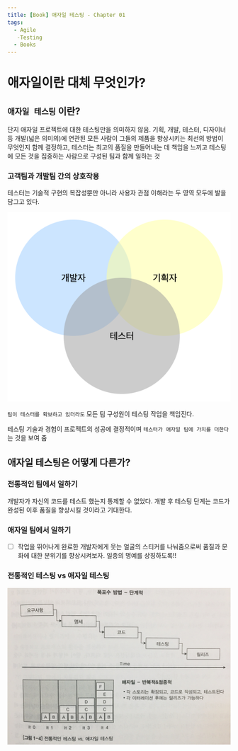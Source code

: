 ```yaml
---
title: [Book] 애자일 테스팅 - Chapter 01
tags:
  - Agile
   -Testing
  - Books
---
```


# 애자일이란 대체 무엇인가?

## `애자일 테스팅` 이란?

단지 애자일 프로젝트에 대한 테스팅만을 의미하지 않음.
기획, 개발, 테스터, 디자이너 등 개발(넓은 의미의)에 연관된 모든 사람이 그들의 제품을 향상시키는 최선의 방법이 무엇인지 함께 결정하고, 테스터는 최고의 품질을 만들어내는 데 책임을 느끼고 테스팅에 모든 것을 집중하는 사람으로 구성된 팀과 함께 일하는 것

### 고객팀과 개발팀 간의 상호작용

테스터는 기술적 구현의 복잡성뿐만 아니라 사용자 관점 이해라는 두 영역 모두에 발을 담그고 있다.

<p align="center">
  <img src="/images/2019-08-21/chapter-01-01.png" >
</p>


`팀이 테스터를 확보하고 있더라도` 모든 팀 구성원이 테스팅 작업을 책임진다.

테스팅 기술과 경험이 프로젝트의 성공에 결정적이며 `테스터가 애자일 팀에 가치를 더한다`는 것을 보여 줌

## 애자일 테스팅은 어떻게 다른가?

### 전통적인 팀에서 일하기

개발자가 자신의 코드를 테스트 했는지 통제할 수 없었다. 개발 후 테스팅 단계는 코드가 완성된 이후 품질을 향상시킬 것이라고 기대한다.

### 애자일 팀에서 일하기

- [ ] 작업을 뛰어나게 완료한 개발자에게 웃는 얼굴의 스티커를 나눠줌으로써 품질과 문화에 대한 분위기를 향상시켜보자. 일종의 명예를 상징하도록!!

### 전통적인 테스팅 vs 애자일 테스팅

<p align="center">
  <img src="/images/2019-08-21/chapter-01-02.png" >
</p>


